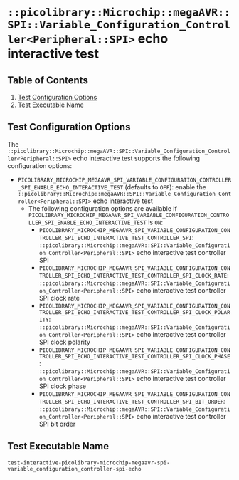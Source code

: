 # `::picolibrary::Microchip::megaAVR::SPI::Variable_Configuration_Controller<Peripheral::SPI>` echo interactive test

## Table of Contents
1. [Test Configuration Options](#test-configuration-options)
1. [Test Executable Name](#test-executable-name)

## Test Configuration Options
The
`::picolibrary::Microchip::megaAVR::SPI::Variable_Configuration_Controller<Peripheral::SPI>`
echo interactive test supports the following configuration options:
- `PICOLIBRARY_MICROCHIP_MEGAAVR_SPI_VARIABLE_CONFIGURATION_CONTROLLER_SPI_ENABLE_ECHO_INTERACTIVE_TEST`
  (defaults to `OFF`): enable the
  `::picolibrary::Microchip::megaAVR::SPI::Variable_Configuration_Controller<Peripheral::SPI>`
  echo interactive test
    - The following configuration options are available if
      `PICOLIBRARY_MICROCHIP_MEGAAVR_SPI_VARIABLE_CONFIGURATION_CONTROLLER_SPI_ENABLE_ECHO_INTERACTIVE_TEST`
      is `ON`:
        - `PICOLIBRARY_MICROCHIP_MEGAAVR_SPI_VARIABLE_CONFIGURATION_CONTROLLER_SPI_ECHO_INTERACTIVE_TEST_CONTROLLER_SPI`:
          `::picolibrary::Microchip::megaAVR::SPI::Variable_Configuration_Controller<Peripheral::SPI>`
          echo interactive test controller SPI
        - `PICOLIBRARY_MICROCHIP_MEGAAVR_SPI_VARIABLE_CONFIGURATION_CONTROLLER_SPI_ECHO_INTERACTIVE_TEST_CONTROLLER_SPI_CLOCK_RATE`:
          `::picolibrary::Microchip::megaAVR::SPI::Variable_Configuration_Controller<Peripheral::SPI>`
          echo interactive test controller SPI clock rate
        - `PICOLIBRARY_MICROCHIP_MEGAAVR_SPI_VARIABLE_CONFIGURATION_CONTROLLER_SPI_ECHO_INTERACTIVE_TEST_CONTROLLER_SPI_CLOCK_POLARITY`:
          `::picolibrary::Microchip::megaAVR::SPI::Variable_Configuration_Controller<Peripheral::SPI>`
          echo interactive test controller SPI clock polarity
        - `PICOLIBRARY_MICROCHIP_MEGAAVR_SPI_VARIABLE_CONFIGURATION_CONTROLLER_SPI_ECHO_INTERACTIVE_TEST_CONTROLLER_SPI_CLOCK_PHASE`:
          `::picolibrary::Microchip::megaAVR::SPI::Variable_Configuration_Controller<Peripheral::SPI>`
          echo interactive test controller SPI clock phase
        - `PICOLIBRARY_MICROCHIP_MEGAAVR_SPI_VARIABLE_CONFIGURATION_CONTROLLER_SPI_ECHO_INTERACTIVE_TEST_CONTROLLER_SPI_BIT_ORDER`:
          `::picolibrary::Microchip::megaAVR::SPI::Variable_Configuration_Controller<Peripheral::SPI>`
          echo interactive test controller SPI bit order

## Test Executable Name
`test-interactive-picolibrary-microchip-megaavr-spi-variable_configuration_controller-spi-echo`
